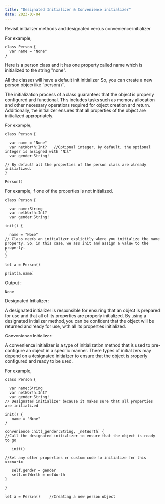 ```yaml
---
title: "Designated Initializer & Convenience initializer"
date: 2023-03-04
---
```

Revisit initializer methods and designated versus convenience initializer

For example, 

    class Person {
      var name = "None"
    }

Here is a person class and it has one property called name which is initialized to the string "none".

All the classes will have a default init initializer. So, you can create a new person object like "person()".

The initialization process of a class guarantees that the object is properly configured and functional. This includes tasks such as memory allocation and other necessary operations required for object creation and return. Additionally, the initializer ensures that all properties of the object are initialized appropriately.

For example,

    class Person {

      var name = "None"
      var netWorth:Int?   //Optional integer. By default, the optional integer is assigned with "Nil"
      var gender:String!

    // By default all the properties of the person class are already initialized.
    }

    Person()

For example, If one of the properties is not initialized. 

    class Person {

      var name:String
      var netWorth:Int?   
      var gender:String!

    init() {

      name = "None"    
    // Class needs an initializer explicitly where you initialize the name property. So, in this case, we ass init and assign a value to the property.
    }
    }

    let a = Person()
 
    print(a.name)

Output :

    None
   
Designated Initializer:

A designated initializer is responsible for ensuring that an object is prepared for use and that all of its properties are properly initialized. By using a designated initializer method, you can be confident that the object will be returned and ready for use, with all its properties initialized.

Convenience Initializer:

A convenience initializer is a type of initialization method that is used to pre-configure an object in a specific manner. These types of initializers may depend on a designated initializer to ensure that the object is properly configured and ready to be used.

For example, 

    class Person {

      var name:String
      var netWorth:Int?   
      var gender:String!
    // Designated initializer because it makes sure that all properties are initialized

    init() {
       name = "None"
    }

    convenience init(_gender:String, _netWorth) {
    //Call the designated initializer to ensure that the object is ready to go 

       init()

    //Set any other properties or custom code to initialize for this scenario

       self.gender = gender
       self.netWorth = netWorth
    }

    }

    let a = Person()    //Creating a new person object



















